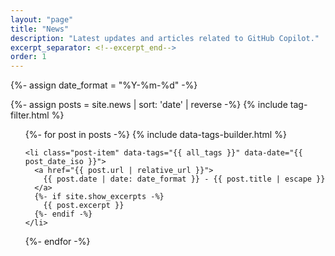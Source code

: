 ```yaml
---
layout: "page"
title: "News"
description: "Latest updates and articles related to GitHub Copilot."
excerpt_separator: <!--excerpt_end-->
order: 1
---
```


{%- assign date_format = "%Y-%m-%d" -%}

{%- assign posts = site.news | sort: 'date' | reverse -%}
{% include tag-filter.html %}

<ul class="post-list">
  {%- for post in posts -%}
    {% include data-tags-builder.html %}

    <li class="post-item" data-tags="{{ all_tags }}" data-date="{{ post_date_iso }}">
      <a href="{{ post.url | relative_url }}">
        {{ post.date | date: date_format }} - {{ post.title | escape }}
      </a>
      {%- if site.show_excerpts -%}
        {{ post.excerpt }}
      {%- endif -%}
    </li>
  {%- endfor -%}
</ul>
